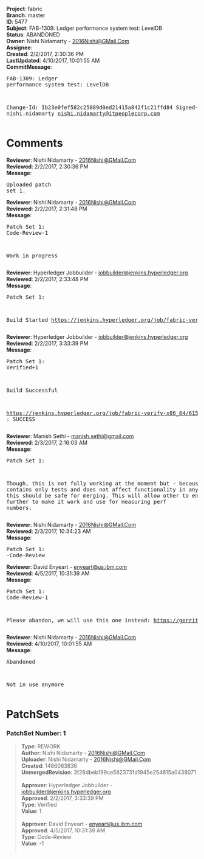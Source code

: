 <strong>Project</strong>: fabric<br><strong>Branch</strong>: master<br><strong>ID</strong>: 5477<br><strong>Subject</strong>: FAB-1309: Ledger performance system test: LevelDB<br><strong>Status</strong>: ABANDONED<br><strong>Owner</strong>: Nishi Nidamarty - 2016Nishi@GMail.Com<br><strong>Assignee</strong>:<br><strong>Created</strong>: 2/2/2017, 2:30:36 PM<br><strong>LastUpdated</strong>: 4/10/2017, 10:01:55 AM<br><strong>CommitMessage</strong>:<br><pre>FAB-1309: Ledger performance system test: LevelDB

Change-Id: Ib23e0fef582c25889d0ed21415a842f1c21ffd84
Signed-off-by: nishi.nidamarty <nishi.nidamarty@itpeoplecorp.com>
</pre><h1>Comments</h1><strong>Reviewer</strong>: Nishi Nidamarty - 2016Nishi@GMail.Com<br><strong>Reviewed</strong>: 2/2/2017, 2:30:36 PM<br><strong>Message</strong>: <pre>Uploaded patch set 1.</pre><strong>Reviewer</strong>: Nishi Nidamarty - 2016Nishi@GMail.Com<br><strong>Reviewed</strong>: 2/2/2017, 2:31:48 PM<br><strong>Message</strong>: <pre>Patch Set 1: Code-Review-1

Work in progress</pre><strong>Reviewer</strong>: Hyperledger Jobbuilder - jobbuilder@jenkins.hyperledger.org<br><strong>Reviewed</strong>: 2/2/2017, 2:33:48 PM<br><strong>Message</strong>: <pre>Patch Set 1:

Build Started https://jenkins.hyperledger.org/job/fabric-verify-x86_64/6152/</pre><strong>Reviewer</strong>: Hyperledger Jobbuilder - jobbuilder@jenkins.hyperledger.org<br><strong>Reviewed</strong>: 2/2/2017, 3:33:39 PM<br><strong>Message</strong>: <pre>Patch Set 1: Verified+1

Build Successful 

https://jenkins.hyperledger.org/job/fabric-verify-x86_64/6152/ : SUCCESS</pre><strong>Reviewer</strong>: Manish Sethi - manish.sethi@gmail.com<br><strong>Reviewed</strong>: 2/3/2017, 2:16:03 AM<br><strong>Message</strong>: <pre>Patch Set 1:

Though, this is not fully working at the moment but - because it contains only tests and does not affect functionality in any manner, this should be safe for merging. This will allow other to enhance this further to make it work and use for measuring perf numbers.</pre><strong>Reviewer</strong>: Nishi Nidamarty - 2016Nishi@GMail.Com<br><strong>Reviewed</strong>: 2/3/2017, 10:34:23 AM<br><strong>Message</strong>: <pre>Patch Set 1: -Code-Review</pre><strong>Reviewer</strong>: David Enyeart - enyeart@us.ibm.com<br><strong>Reviewed</strong>: 4/5/2017, 10:31:39 AM<br><strong>Message</strong>: <pre>Patch Set 1: Code-Review-1

Please abandon, we will use this one instead:
https://gerrit.hyperledger.org/r/#/c/6793/</pre><strong>Reviewer</strong>: Nishi Nidamarty - 2016Nishi@GMail.Com<br><strong>Reviewed</strong>: 4/10/2017, 10:01:55 AM<br><strong>Message</strong>: <pre>Abandoned

Not in use anymore</pre><h1>PatchSets</h1><h3>PatchSet Number: 1</h3><blockquote><strong>Type</strong>: REWORK<br><strong>Author</strong>: Nishi Nidamarty - 2016Nishi@GMail.Com<br><strong>Uploader</strong>: Nishi Nidamarty - 2016Nishi@GMail.Com<br><strong>Created</strong>: 1486063836<br><strong>UnmergedRevision</strong>: 3f28dbeb199ce5823731d1945e254815a0438071<br><br><strong>Approver</strong>: Hyperledger Jobbuilder - jobbuilder@jenkins.hyperledger.org<br><strong>Approved</strong>: 2/2/2017, 3:33:39 PM<br><strong>Type</strong>: Verified<br><strong>Value</strong>: 1<br><br><strong>Approver</strong>: David Enyeart - enyeart@us.ibm.com<br><strong>Approved</strong>: 4/5/2017, 10:31:39 AM<br><strong>Type</strong>: Code-Review<br><strong>Value</strong>: -1<br><br></blockquote>